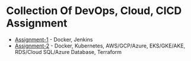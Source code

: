 # Collection Of DevOps, Cloud, CICD Assignment

- [Assignment-1](01-assignment/) - Docker, Jenkins
- [Assignment-2](02-assignment/) - Docker, Kubernetes, AWS/GCP/Azure, EKS/GKE/AKE, RDS/Cloud SQL/Azure Database, Terraform

